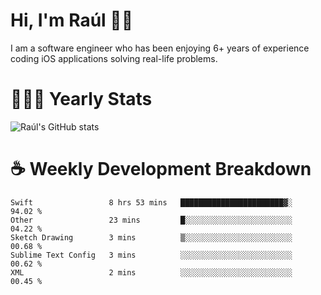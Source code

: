 # Hi, I'm Raúl 👋🏻

I am a software engineer who has been enjoying 6+ years of experience coding iOS applications solving real-life problems.

# 👨🏻‍💻 Yearly Stats
![Raúl's GitHub stats](https://github-readme-stats.vercel.app/api?username=rpairo&show_icons=true&count_private=true&hide=stars)

# ☕️ Weekly Development Breakdown
<!-- ![Raúl's wakatime stats](https://github-readme-stats.vercel.app/api/wakatime?username=rpairo&layout=compact&v=2) -->

<!--START_SECTION:waka-->
```text
Swift                 8 hrs 53 mins   ███████████████████████▓░   94.02 % 
Other                 23 mins         █░░░░░░░░░░░░░░░░░░░░░░░░   04.22 % 
Sketch Drawing        3 mins          ▒░░░░░░░░░░░░░░░░░░░░░░░░   00.68 % 
Sublime Text Config   3 mins          ░░░░░░░░░░░░░░░░░░░░░░░░░   00.62 % 
XML                   2 mins          ░░░░░░░░░░░░░░░░░░░░░░░░░   00.45 % 
```
<!--END_SECTION:waka-->

